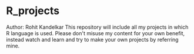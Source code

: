 # R_projects
Author: Rohit Kandelkar
This repository will include all my projects in which R language is used. Please don't misuse my content for your own benefit, instead watch and learn and try to make your own projects by referring mine.
